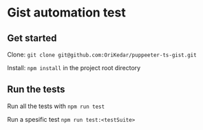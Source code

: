 # Gist automation test

## Get started
 
Clone: `git clone git@github.com:OriKedar/puppeeter-ts-gist.git`

Install: `npm install` in the project root directory

## Run the tests

Run all the tests with `npm run test`

Run a spesific test  `npm run test:<testSuite>`
